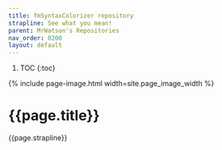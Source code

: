```yaml
---
title: fmSyntaxColorizer repository
strapline: See what you mean!
parent: MrWatson's Repositories
nav_order: 0200
layout: default
---
```

1. TOC
{:toc}

{% include page-image.html width=site.page_image_width %}

# {{page.title}}

{{page.strapline}}
